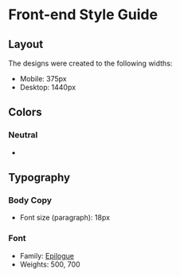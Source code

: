 # Front-end Style Guide

## Layout

The designs were created to the following widths:

- Mobile: 375px
- Desktop: 1440px

## Colors

### Neutral

-

## Typography

### Body Copy

- Font size (paragraph): 18px

### Font

- Family: [Epilogue](https://fonts.google.com/specimen/Epilogue)
- Weights: 500, 700
